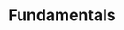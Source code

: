 ---
title: Fundamentals
layout: category
permalink: /algorithm/fundamentals/
taxonomy: fundamentals
---